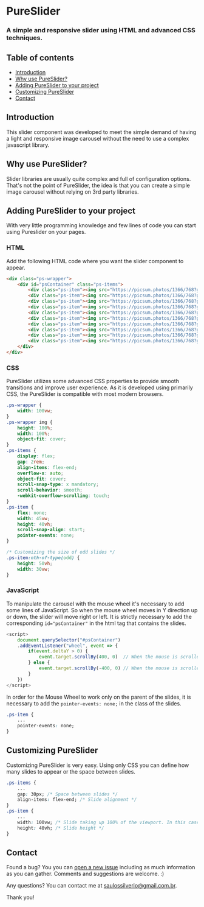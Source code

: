 # PureSlider

### A simple and responsive slider using HTML and advanced CSS techniques.

## Table of contents

- [Introduction](#introduction)
- [Why use PureSlider?](#why-use-pureslider)
- [Adding PureSlider to your project](#adding-pureslider-to-your-project)
- [Customizing PureSlider](#customizing-pureslider)
- [Contact](#contact)


## Introduction

This slider component was developed to meet the simple demand of having a light and responsive image carousel without the need to use a complex javascript library. 

## Why use PureSlider?

Slider libraries are usually quite complex and full of configuration options. That's not the point of PureSlider, the idea is that you can create a simple image carousel without relying on 3rd party libraries.

## Adding PureSlider to your project
With very little programming knowledge and few lines of code you can start using Pureslider on your pages.

### HTML
Add the following HTML code where you want the slider component to appear.

```html
<div class="ps-wrapper">
    <div id="psContainer" class="ps-items">
        <div class="ps-item"><img src="https://picsum.photos/1366/768?grayscale&random=1"/></div>
        <div class="ps-item"><img src="https://picsum.photos/1366/768?grayscale&random=2"/></div>
        <div class="ps-item"><img src="https://picsum.photos/1366/768?grayscale&random=3"/></div>
        <div class="ps-item"><img src="https://picsum.photos/1366/768?grayscale&random=4"/></div>
        <div class="ps-item"><img src="https://picsum.photos/1366/768?grayscale&random=5"/></div>
        <div class="ps-item"><img src="https://picsum.photos/1366/768?grayscale&random=6"/></div>
        <div class="ps-item"><img src="https://picsum.photos/1366/768?grayscale&random=7"/></div>
        <div class="ps-item"><img src="https://picsum.photos/1366/768?grayscale&random=8"/></div>
        <div class="ps-item"><img src="https://picsum.photos/1366/768?grayscale&random=9"/></div>
        <div class="ps-item"><img src="https://picsum.photos/1366/768?grayscale&random=10"/></div>
    </div>
</div>
```

### CSS
PureSlider utilizes some advanced CSS properties to provide smooth transitions and improve user experience. As it is developed using primarily CSS, the PureSlider is compatible with most modern browsers.

```css
.ps-wrapper {
    width: 100vw;
}
.ps-wrapper img {
    height: 100%;
    width: 100%;
    object-fit: cover;
}
.ps-items {
    display: flex;
    gap: 2rem;
    align-items: flex-end;
    overflow-x: auto;
    object-fit: cover;
    scroll-snap-type: x mandatory;
    scroll-behavior: smooth;
    -webkit-overflow-scrolling: touch;
}
.ps-item {
    flex: none;
    width: 45vw;
    height: 40vh;
    scroll-snap-align: start;
    pointer-events: none;
}

/* Customizing the size of odd slides */
.ps-item:nth-of-type(odd) {
    height: 50vh;
    width: 30vw;
}
```

### JavaScript
To manipulate the carousel with the mouse wheel it's necessary to add some lines of JavaScript. So when the mouse wheel moves in Y direction up or down, the slider will move right or left. It is strictly necessary to add the corresponding `id="psContainer"` in the html tag that contains the slides.

```javascript
<script>
    document.querySelector("#psContainer")
    .addEventListener("wheel", event => {
        if(event.deltaY > 0) {
            event.target.scrollBy(400, 0)  // When the mouse is scrolled up the slider will move 400px to the left.
        } else {
            event.target.scrollBy(-400, 0) // When the mouse is scrolled down the slider will move 400px to the right.
        }
    })
</script>
```

In order for the Mouse Wheel to work only on the parent of the slides, it is necessary to add the `pointer-events: none;` in the  class of the slides.
```css
.ps-item {
    ...
    pointer-events: none;
}
```

## Customizing PureSlider
Customizing PureSlider is very easy. Using only CSS you can define how many slides to appear or the space between slides.

```css
.ps-items {
    ...
    gap: 30px; /* Space between slides */ 
    align-items: flex-end; /* Slide alignment */ 
}
.ps-item {
    ...
    width: 100vw; /* Slide taking up 100% of the viewport. In this case only one slider will appear at a time. */ 
    height: 40vh; /* Slide height */
}
```

## Contact

Found a bug? You you can [open a new issue](https://github.com/saulosilverio/pureslider/issues/new) including as much information as you can gather. Comments and suggestions are welcome. :)

Any questions? You can contact me at [saulossilverio@gmail.com.br](mailto:saulossilverio@gmail.com).

Thank you!
